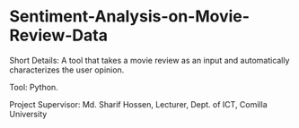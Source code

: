 # Sentiment-Analysis-on-Movie-Review-Data

Short Details: A tool that takes a movie review as an input and automatically characterizes the user opinion.

Tool: Python.

Project Supervisor: Md. Sharif Hossen, Lecturer, Dept. of ICT, Comilla University
